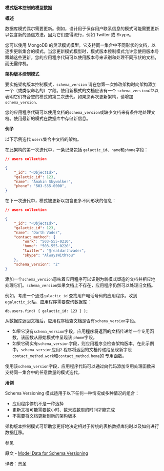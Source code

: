 **模式版本控制的模型数据**

**概述**

数据库模式偶尔需要更新。例如，设计用于保存用户联系信息的模式可能需要更新以包含新的通信方法，因为它们变得流行，例如 Twitter 或 Skype。

您可以使用 MongoDB 的灵活模式模型，它支持同一集合中不同形状的文档，以逐步更新集合的模式。当您更新模式模型时，模式版本控制模式允许您使用版本号跟踪这些更新。您的应用程序代码可以使用版本号来识别和处理不同形状的文档，而无需停机。

**架构版本控制模式**

要实施架构版本控制模式，`schema_version` 请在您第一次修改架构时向架构添加一个（或类似命名的）字段。使用新模式的文档应该有一个 `schema_version`of`2`以表明它们符合您的模式的第二次迭代。如果您再次更新架构，请增加`schema_version`.

您的应用程序代码可以使用文档的`schema_version`或缺少文档来有条件地处理文档。使用最新的模式在数据库中存储新信息。

**例子**

以下示例迭代 `users`集合中文档的架构。

在此架构的第一次迭代中，一条记录包括 `galactic_id`、`name`和`phone`字段：

```json
// users collection

{
    "_id": "<ObjectId>",
    "galactic_id": 123,
    "name": "Anakin Skywalker",
    "phone": "503-555-0000",
}
```

在下一次迭代中，模式被更新以包含更多不同形状的信息：

```json
// users collection

{
    "_id": "<ObjectId>",
    "galactic_id": 123,
    "name": "Darth Vader",
    "contact_method": {
        "work": "503-555-0210",
        "home": "503-555-0220",
        "twitter": "@realdarthvader",
        "skype": "AlwaysWithYou"
    },
    "schema_version": "2"
}
```

添加一个`schema_version`意味着应用程序可以识别为新模式塑造的文档并相应地处理它们。`schema_version`如果文档上不存在，应用程序仍然可以处理旧文档。

例如，考虑一个通过`galactic_id` 查找用户电话号码的应用程序。收到 a`galactic_id`后，应用程序需要查询数据库：

```shell
db.users.find( { galactic_id: 123 } );
```

从数据库返回文档后，应用程序检查文档是否有`schema_version`字段。

- 如果它没有`schema_version`字段，应用程序将返回的文档传递给一个专用函数，该函数从原始模式中呈现该 `phone`字段。
- 如果它确实有`schema_version`字段，则应用程序会检查架构版本。在此示例中，`schema_version`应用`2` 程序将返回的文档传递给呈现新字段`contact_method.work`和`contact_method.home`的 专用函数。

使用该`schema_version`字段，应用程序代码可以通过向代码添加专用处理函数来支持同一集合中的任意数量的模式迭代。

**用例**

Schema Versioning 模式适用于以下任何一种情况或多种情况的组合：

- 应用程序停机不是一种选择
- 更新文档可能需要数小时、数天或数周的时间才能完成
- 不需要将文档更新到新的架构版本

架构版本控制模式可帮助您更好地决定相对于传统的表格数据库何时以及如何进行数据迁移。

 参见

原文 - [Model Data for Schema Versioning]( https://docs.mongodb.com/manual/tutorial/model-data-for-schema-versioning/ )

译者：景圣
